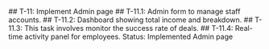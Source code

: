 
# #   T - 1 1 :   I m p l e m e n t   A d m i n   p a g e  
 # #   T - 1 1 . 1 :   A d m i n   f o r m   t o   m a n a g e   s t a f f   a c c o u n t s .  
 # #   T - 1 1 . 2 :   D a s h b o a r d   s h o w i n g   t o t a l   i n c o m e   a n d   b r e a k d o w n .  
 # #   T - 1 1 . 3 :   T h i s   t a s k   i n v o l v e s   m o n i t o r   t h e   s u c c e s s   r a t e   o f   d e a l s .  
 # #   T - 1 1 . 4 :   R e a l - t i m e   a c t i v i t y   p a n e l   f o r   e m p l o y e e s .  
 * * S t a t u s :   I m p l e m e n t e d   A d m i n   p a g e   * *  
  
 